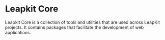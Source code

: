 # Leapkit Core

Leapkit Core is a collection of tools and utilities that are used across LeapKit projects. It contains packages that facilitate the development of web applications.